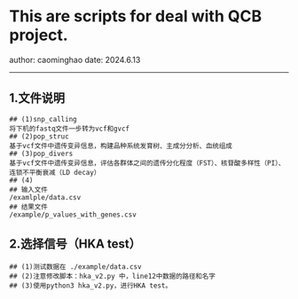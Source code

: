 # This are scripts for deal with QCB project.
author: caominghao	date: 2024.6.13
****
## 1.文件说明
```shell
## (1)snp_calling
将下机的fastq文件一步转为vcf和gvcf
## (2)pop_struc
基于vcf文件中遗传变异信息，构建品种系统发育树、主成分分析、血统组成
## (3)pop_divers
基于vcf文件中遗传变异信息，评估各群体之间的遗传分化程度（FST）、核苷酸多样性（PI）、连锁不平衡衰减（LD decay）
## (4)
## 输入文件
/examlple/data.csv
## 结果文件
/example/p_values_with_genes.csv
```
## 2.选择信号（HKA test）
```shell
## (1)测试数据在 ./example/data.csv
## (2)注意修改脚本：hka_v2.py 中，line12中数据的路径和名字
## (3)使用python3 hka_v2.py，进行HKA test。
```
